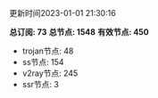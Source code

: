 更新时间2023-01-01 21:30:16

**总订阅: 73**
**总节点: 1548**
**有效节点: 450**
- trojan节点: 48
- ss节点: 154
- v2ray节点: 245
- ssr节点: 3
